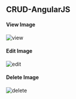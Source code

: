 ## CRUD-AngularJS

#### View Image
![view](https://user-images.githubusercontent.com/23442723/50055964-c937e700-017b-11e9-895c-8974455a7492.PNG)
#### Edit Image
![edit](https://user-images.githubusercontent.com/23442723/50055963-c89f5080-017b-11e9-959e-2c283731a7c7.PNG)
#### Delete Image
![delete](https://user-images.githubusercontent.com/23442723/50055965-c9d07d80-017b-11e9-92c3-97de5329b2bb.PNG)

